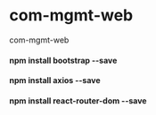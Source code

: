 # com-mgmt-web
com-mgmt-web

#### npm install bootstrap --save
#### npm install axios --save
#### npm install react-router-dom --save
